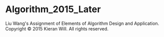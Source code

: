 # Algorithm_2015_Later
Liu Wang's Assignment of Elements of Algorithm Design and Application. Copyright © 2015 Kieran Will. All rights reserved.
